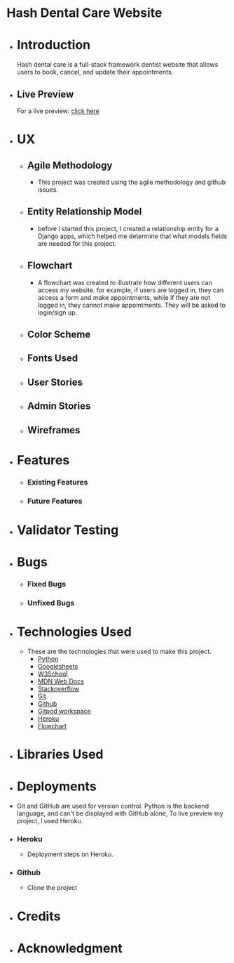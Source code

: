 # Hash Dental Care Website

* # Introduction
    Hash dental care is a full-stack framework dentist website that allows users to book, cancel, and update their appointments.

* ## Live Preview
    For a live preview: [click here](https://hash-dental-care.herokuapp.com/)

* # UX

    * ## Agile Methodology
        * This project was created using the agile methodology and github issues.

    * ## Entity Relationship Model
        * before i started this project, I created a relationship entity for a Django apps, which helped me determine that what models fields are needed for this project.

    * ## Flowchart
        * A flowchart was created to illustrate how different users can access my website. for example, if users are logged in, they can access a form and make appointments, while if they are not logged in, they cannot make appointments. They will be asked to login/sign up. 

    * ## Color Scheme

    * ## Fonts Used 

    * ## User Stories

    * ## Admin Stories 

    * ## Wireframes


* # Features 

    * ### Existing Features

    * ### Future Features


* # Validator Testing


* # Bugs


    * ### Fixed Bugs


    * ### Unfixed Bugs

* # Technologies Used
    * These are the technologies that were used to make this project.
        * [Python](https://www.python.org/)
        * [Googlesheets](https://www.google.co.uk/sheets/about/)
        * [W3School](https://www.w3schools.com/)
        * [MDN Web Docs](https://developer.mozilla.org/en-US/)
        * [Stackoverflow](https://stackoverflow.com/)
        * [Git](https://git-scm.com/)
        * [Github](https://github.com/)
        * [Gitpod workspace](https://gitpod.io/workspaces)
        * [Heroku](https://dashboard.heroku.com/apps)
        * [Flowchart](https://lucid.app/documents#/documents?folder_id=home)

* # Libraries Used


* # Deployments
* Git and GitHub are used for version control. Python is the backend language, and can't be displayed with GitHub alone, To live preview my project, I used Heroku.

* ### Heroku
    * Deployment steps on Heroku. 


* ### Github
    * Clone the project

* # Credits

* # Acknowledgment

